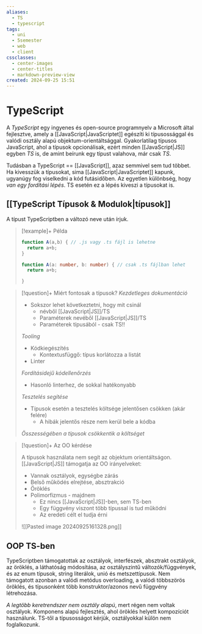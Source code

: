 ```yaml
---
aliases:
  - TS
  - typescript
tags:
  - uni
  - 5semester
  - web
  - client
cssclasses:
  - center-images
  - center-titles
  - markdown-preview-view
created: 2024-09-25 15:51
---
```

# TypeScript


A *TypeScript* egy ingyenes és open-source programnyelv a Microsoft által fejlesztve, amely a [[JavaScript|JavaScriptet]] egészíti ki típusossággal és valódi osztály alapú objektum-orientáltsággal. Gyakorlatilag típusos JavaScript, ahol a típusok opcionálisak, ezért minden [[JavaScript|JS]] egyben *TS* is, de amint beírunk egy típust valahova, már csak *TS*. 

Tudásban a TypeScript == [[JavaScript]], azaz semmivel sem tud többet. Ha kivesszük a típusokat, sima [[JavaScript|JavaScriptet]] kapunk, ugyanúgy fog viselkedni a kód futásidőben. Az egyetlen különbség, hogy *van egy fordítási lépés*. TS esetén ez a lépés kiveszi a típusokat is.
## [[TypeScript Típusok & Modulok|típusok]]

A típust TypeScriptben a változó neve után írjuk.

>[!example]+ Példa
>```ts
>function A(a,b) { // .js vagy .ts fájl is lehetne
>	return a+b;
>}
>
>function A(a: number, b: number) { // csak .ts fájlban lehet
>	return a+b;
>
>}
>```

>[!question]+ Miért fontosak a típusok?
>*Kezdetleges dokumentáció*
>- Sokszor lehet következtetni, hogy mit csinál
>	- névből [[JavaScript|JS]]/TS
>	- Paraméterek nevéből [[JavaScript|JS]]/TS
>	- Paraméterek típusából - csak TS!!
>
>*Tooling*
>- Kódkiegészítés
>	- Kontextusfüggő: típus korlátozza a listát
>- Linter
>
>*Fordításidejű kódellenőrzés*
>- Hasonló linterhez, de sokkal hatékonyabb
>
>*Tesztelés segítése*
>- Típusok esetén a tesztelés költsége jelentősen csökken (akár felére)
>	- A hibák jelentős része nem kerül bele a kódba
>
>*Összességében a típusok csökkentik a költséget*

>[!question]+ Az OO kérdése
>
>A típusok használata nem segít az objektum orientáltságon.
>[[JavaScript|JS]] támogatja az OO irányelveket:
>- Vannak osztályok, egységbe zárás
>- Belső működés elrejtése, absztrakció
>- Öröklés
>- Polimorfizmus - majdnem
>	- Ez nincs [[JavaScript|JS]]-ben, sem TS-ben
>	- Egy függvény viszont több típussal is tud működni
>	- Az eredeti célt el tudja érni
>
>![[Pasted image 20240925161328.png]]

## OOP TS-ben

TypeScriptben támogatottak az osztályok, interfészek, absztrakt osztályok, az öröklés, a láthatóság módosítása, az osztályszintű változók/függvények, és az enum típusok, string literálok, unió és metszettípusok. Nem támogatott azonban a valódi metódus overloading, a valódi többszörös öröklés, és típusonként több konstruktor/azonos nevű függvény létrehozása.

*A legtöbb keretrendszer nem osztály alapú*, mert régen nem voltak osztályok. Komponens alapú fejlesztés, ahol öröklés helyett kompozíciót használunk. TS-től a típusosságot kérjük, osztályokkal külön nem foglalkozunk.

